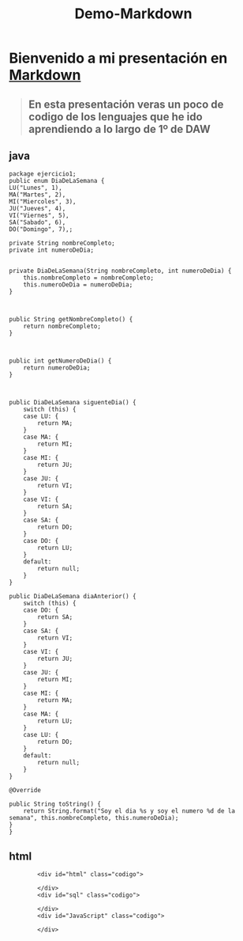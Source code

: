 <header><h1>Demo-Markdown</h1></header>
    <div id="container">
        <div id="presentacion">
            <h1>Bienvenido a mi presentación en <a href="https://markdown.es/" target="_blank">Markdown</a></h1>
            <blockquote><h2>En esta presentación veras un poco de codigo de los lenguajes que he ido aprendiendo a lo largo de 1º de DAW</h2></blockquote>
        </div>
<h2>java</h2>
        

    
    package ejercicio1;
    public enum DiaDeLaSemana {
	LU("Lunes", 1),
	MA("Martes", 2),
	MI("Miercoles", 3),
	JU("Jueves", 4),
	VI("Viernes", 5),
	SA("Sabado", 6),
	DO("Domingo", 7),;
	
	private String nombreCompleto;
	private int numeroDeDia;
	
	
	private DiaDeLaSemana(String nombreCompleto, int numeroDeDia) {
		this.nombreCompleto = nombreCompleto;
		this.numeroDeDia = numeroDeDia;
	}
	
	
	
	public String getNombreCompleto() {
		return nombreCompleto;
	}



	public int getNumeroDeDia() {
		return numeroDeDia;
	}



	public DiaDeLaSemana siguenteDia() {
		switch (this) {
		case LU: {
			return MA;
		}
		case MA: {
			return MI;
		}
		case MI: {
			return JU;
		}
		case JU: {
			return VI;
		}
		case VI: {
			return SA;
		}
		case SA: {
			return DO;
		}
		case DO: {
			return LU;
		}
		default:
			return null;
		}
	}
	
	public DiaDeLaSemana diaAnterior() {
		switch (this) {
		case DO: {
			return SA;
		}
		case SA: {
			return VI;
		}
		case VI: {
			return JU;
		}
		case JU: {
			return MI;
		}
		case MI: {
			return MA;
		}
		case MA: {
			return LU;
		}
		case LU: {
			return DO;
		}
		default:
			return null;
		}
	}
	
	@Override
	
	public String toString() {
		return String.format("Soy el dia %s y soy el numero %d de la semana", this.nombreCompleto, this.numeroDeDia);
	}
    }

<h2>html</h2>
            
            <div id="html" class="codigo">
                
            </div>
            <div id="sql" class="codigo">

            </div>
            <div id="JavaScript" class="codigo">

            </div>
        
